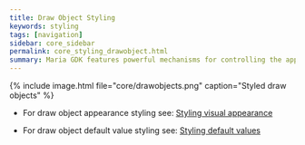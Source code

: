 ```yaml
---
title: Draw Object Styling
keywords: styling
tags: [navigation]
sidebar: core_sidebar
permalink: core_styling_drawobject.html
summary: Maria GDK features powerful mechanisms for controlling the appearance of draw objects and the tools for editing the draw objects. In addition it is possible to use styling to define default values for draw object fields.  
---
```



{% include image.html file="core/drawobjects.png" caption="Styled draw objects" %}


*  For draw object appearance styling see: [Styling visual appearance](core_styling_drawobject_visualappearance.html)

*  For draw object default value styling see: [Styling default values](core_styling_drawobject_defaultvalues.html)

